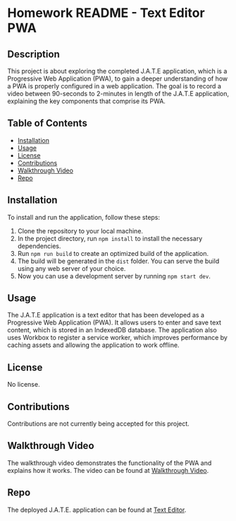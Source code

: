# Homework README - Text Editor PWA

## Description

This project is about exploring the completed J.A.T.E application, which is a Progressive Web Application (PWA), to gain a deeper understanding of how a PWA is properly configured in a web application. The goal is to record a video between 90-seconds to 2-minutes in length of the J.A.T.E application, explaining the key components that comprise its PWA.

## Table of Contents

- [Installation](#installation)
- [Usage](#usage)
- [License](#license)
- [Contributions](#contributions)
- [Walkthrough Video](#walkthrough-video)
- [Repo](#repo)

## Installation

To install and run the application, follow these steps:

1. Clone the repository to your local machine.
2. In the project directory, run `npm install` to install the necessary dependencies.
3. Run `npm run build` to create an optimized build of the application.
4. The build will be generated in the `dist` folder. You can serve the build using any web server of your choice.
5. Now you can use a development server by running `npm start dev`.

## Usage

The J.A.T.E application is a text editor that has been developed as a Progressive Web Application (PWA). It allows users to enter and save text content, which is stored in an IndexedDB database. The application also uses Workbox to register a service worker, which improves performance by caching assets and allowing the application to work offline.

## License

No license.

## Contributions

Contributions are not currently being accepted for this project.

## Walkthrough Video

The walkthrough video demonstrates the functionality of the PWA and explains how it works. The video can be found at [Walkthrough Video](https://drive.google.com/file/d/1MWq2O29GBMsNqatajjaj1QWBu6YFSdtJ/view).

## Repo

The deployed J.A.T.E. application can be found at [Text Editor](https://github.com/Mannyrveloz23/PWA-text-editor).
